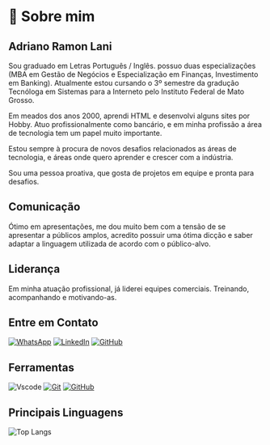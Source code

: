 # 🚀 Sobre mim

## Adriano Ramon Lani

Sou graduado em Letras Português / Inglês.  possuo duas especializações (MBA em Gestão de Negócios e Especialização em Finanças, Investimento em Banking). 
Atualmente estou cursando o 3º semestre da gradução Tecnóloga em Sistemas para a Interneto pelo Instituto Federal de Mato Grosso.

Em meados dos anos 2000, aprendi HTML e desenvolvi alguns sites por Hobby.
Atuo profissionalmente como bancário, e em minha profissão a área de tecnologia tem um papel muito importante. 

Estou sempre à procura de novos desafios relacionados as áreas de tecnologia, e áreas onde quero aprender e crescer com a indústria. 

Sou uma pessoa proativa, que gosta de projetos em equipe e pronta para desafios.

## Comunicação

Ótimo em apresentações, me dou muito bem com a tensão de se apresentar a públicos amplos, acredito possuir uma ótima dicção e saber adaptar a linguagem utilizada de acordo com o público-alvo.

## Liderança

Em minha atuação profissional, já liderei equipes comerciais. Treinando, acompanhando e motivando-as.

## Entre em Contato

[![WhatsApp](https://img.shields.io/badge/WhatsApp-25D366?style=for-the-badge&logo=whatsapp&logoColor=white)](https://wa.me/55065)
[![LinkedIn](https://img.shields.io/badge/LinkedIn-0077B5?style=for-the-badge&logo=linkedin&logoColor=white)](www.linkedin.com/in/adriano-ramon-lani-8b15a625)
[![GitHub](https://img.shields.io/badge/GitHub-100000?style=for-the-badge&logo=github&logoColor=white)](https://github.com/adrianolani)

## Ferramentas

![Vscode](https://img.shields.io/badge/Vscode-007ACC?style=for-the-badge&logo=visual-studio-code&logoColor=white)
[![Git](https://img.shields.io/badge/Git-000?style=for-the-badge&logo=git&logoColor=E94D5F)](https://git-scm.com/doc)
[![GitHub](https://img.shields.io/badge/GitHub-100000?style=for-the-badge&logo=github&logoColor=white)](https://github.com/adrianolani)

## Principais Linguagens

![Top Langs](https://github-readme-stats-git-masterrstaa-rickstaa.vercel.app/api/top-langs/?username=6uilhermeTeixeira&bg_color=000&border_color=30A3DC&title_color=E94D5F&text_color=FFF)

